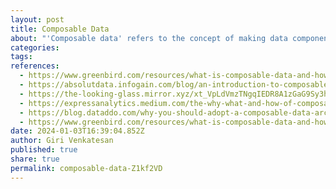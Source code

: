 ```yaml
---
layout: post
title: Composable Data
about: "'Composable data' refers to the concept of making data components or elements modular and easily combinable to create flexible and dynamic datasets. The term draws inspiration from the idea of composability in software engineering, where software components are designed to be modular and easily combined to create diverse applications. In the context of data, composable data aims to provide a similar level of flexibility and agility in assembling and manipulating datasets for various purposes."
categories:
tags:
references:
  - https://www.greenbird.com/resources/what-is-composable-data-and-how-does-it-benefit-businesses
  - https://absolutdata.infogain.com/blog/an-introduction-to-composable-data-and-analytics-absolutdata
  - https://the-looking-glass.mirror.xyz/xt_VpLdVmzTNgqIEDR8A1zGaG9Sy3hEwddPJeWaaAOY
  - https://expressanalytics.medium.com/the-why-what-and-how-of-composable-data-and-analytics-54693a2a68b5
  - https://blog.dataddo.com/why-you-should-adopt-a-composable-data-architecture
  - https://www.greenbird.com/resources/what-is-composable-data-and-how-does-it-benefit-businesses
date: 2024-01-03T16:39:04.852Z
author: Giri Venkatesan
published: true
share: true
permalink: composable-data-Z1kf2VD
---
```

